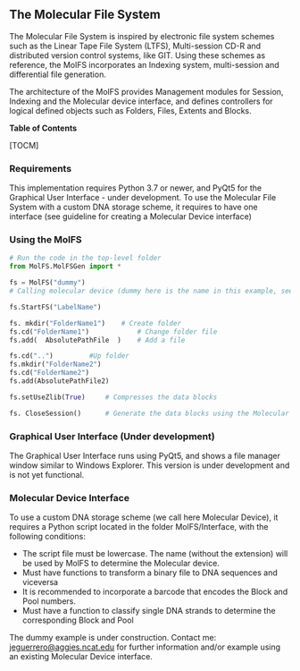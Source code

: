 ## The Molecular File System

The Molecular File System is inspired by electronic file system schemes such as the Linear Tape File System (LTFS), Multi-session CD-R and distributed version control systems, like GIT. Using these schemes as reference, the MolFS incorporates an Indexing system, multi-session and differential file generation.

The architecture of the MolFS provides Management modules for Session, Indexing and the Molecular device interface, and defines controllers for logical defined objects such as Folders, Files, Extents and Blocks.

**Table of Contents**

[TOCM]

### Requirements

This implementation requires Python 3.7 or newer, and PyQt5 for the Graphical User Interface - under development. 
To use the Molecular File System with a custom DNA storage scheme, it requires to have one interface (see guideline for creating a Molecular Device interface)


### Using the MolFS


```Python
# Run the code in the top-level folder
from MolFS.MolFSGen import *

fs = MolFS("dummy") 
# Calling molecular device (dummy here is the name in this example, see Molecular Device Interface how to define an interface)

fs.StartFS("LabelName")

fs. mkdir("FolderName1") 	# Create folder
fs.cd("FolderName1")			# Change folder file
fs.add(  AbsolutePathFile  )	# Add a file

fs.cd("..")			#Up folder
fs.mkdir("FolderName2")
fs.cd("FolderName2")
fs.add(AbsolutePathFile2)

fs.setUseZlib(True)		# Compresses the data blocks

fs. CloseSession()		# Generate the data blocks using the Molecular Device
```

### Graphical User Interface (Under development)

The Graphical User Interface runs using PyQt5, and shows a file manager window similar to Windows Explorer. This version is under development and is not yet functional.

### Molecular Device Interface

To use a custom DNA storage scheme (we call here Molecular Device), it requires a Python script located in the folder MolFS/Interface, with the following conditions:

- The script file must be lowercase. The name (without the extension) will be used by MolFS to determine the Molecular device. 
- Must have functions to transform a binary file to DNA sequences and viceversa
- It is recommended to incorporate a barcode that encodes the Block and Pool numbers.
- Must have a function to classify single DNA strands to determine the corresponding Block and Pool

The dummy example is under construction. 
Contact me: jeguerrero@aggies.ncat.edu for further information and/or example using an existing Molecular Device interface.






